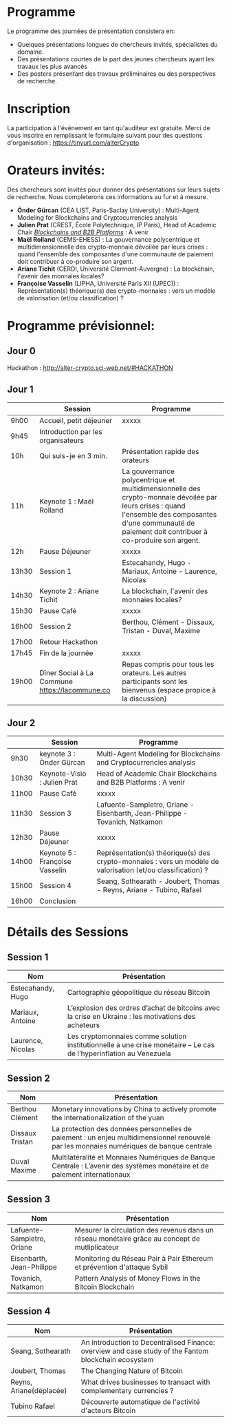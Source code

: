 # Programme 
Le programme des journées de présentation consistera en: 

- Quelques présentations longues de chercheurs invités, spécialistes du domaine.
- Des présentations courtes de la part des jeunes chercheurs ayant les travaux les plus avancés
- Des posters présentant des travaux préliminaires ou des perspectives de recherche.

# Inscription
La participation à l'événement en tant qu'auditeur est gratuite. Merci de vous inscrire en remplissant le formulaire suivant pour des questions d'organisation : https://tinyurl.com/alterCrypto

# Orateurs invités:
Des chercheurs sont invités pour donner des présentations sur leurs sujets de recherche. Nous completerons ces informations au fur et à mesure.
- **Önder Gürcan** (CEA LIST, Paris-Saclay University) : Multi-Agent Modeling for Blockchains and Cryptocurrencies analysis
- **Julien Prat** (CREST, École Polytechnique, IP Paris), Head of Academic Chair [*Blockchains and B2B Platforms*](https://blockchain-chair.io/) : A venir
- **Maël Rolland** (CEMS-EHESS) : La gouvernance polycentrique et multidimensionnelle des crypto-monnaie dévoilée par leurs crises : quand l'ensemble des composantes d'une communauté de paiement doit contribuer à co-produire son argent.
- **Ariane Tichit** (CERDI, Université Clermont-Auvergne) : La blockchain, l'avenir des monnaies locales?
- **Françoise Vasselin** (LIPHA, Université Paris XII (UPEC)) : Représentation(s) théorique(s) des crypto-monnaies : vers un modèle de valorisation (et/ou classification) ?

# Programme prévisionnel:

## Jour 0
Hackathon : http://alter-crypto.sci-web.net/#HACKATHON

## Jour 1

|   | Session                       | Programme                        |                                                                                                                                                                              
|-------|------------------------------------------------|------------------------------------------------------------------------------------------------------------------------------------------------------------------------------------------------------------|
| 9h00  | Accueil, petit déjeuner                        | xxxxx                                                                                                                                                                                                      | 
| 9h45  | Introduction par les organisateurs             |                                                                                                                                                                                                            |  
| 10h   | Qui suis-je en 3 min.                          | Présentation rapide des orateurs                                                                                                                                                                           | 
| 11h   | Keynote 1 : Maël Rolland                       | La gouvernance polycentrique et multidimensionnelle des crypto-monnaie dévoilée par leurs crises : quand l'ensemble des composantes d'une communauté de paiement doit contribuer à co-produire son argent. |   |   |
| 12h   | Pause Déjeuner                                 | xxxxx                                                                                                                                                                                                      |
| 13h30 | Session 1                                      | Estecahandy, Hugo - Mariaux, Antoine - Laurence, Nicolas                                                                                                                                                   |  
| 14h30 | Keynote 2 : Ariane Tichit                      | La blockchain, l'avenir des monnaies locales?                                                                                                                                                              |
| 15h30 | Pause Café                                     | xxxxx                                                                                                                                                                                                      |  
| 16h00 | Session 2                                      | Berthou, Clément - Dissaux, Tristan - Duval, Maxime                                                                                                                                                        | 
| 17h00 | Retour Hackathon                               |                                                                                                                                                                                                            | 
| 17h45 | Fin de la journée                              | xxxxx                                                                                                                                                                                                      |  
| 19h00 | Dîner Social à La Commune https://lacommune.co | Repas compris pour tous les orateurs. Les autres participants sont les bienvenus (espace propice à la discussion)                                                                                          |   |   |

## Jour 2
|   | Session                       | Programme                                                                                                                                                                                                    |
|-------|------------------------------------------------|------------------------------------------------------------------------------------------------------------------------------------------------------------------------------------------------------------|
| 9h30  | keynote 3 : Önder Gürcan       | Multi-Agent Modeling for Blockchains and Cryptocurrencies analysis                                           |   
| 10h30 | Keynote-Visio : Julien Prat    | Head of Academic Chair Blockchains and B2B Platforms : A venir                                               |   
| 11h00 | Pause Café                     | xxxxx                                                                                                        |   
| 11h30   | Session 3                      | Lafuente-Sampietro, Oriane - Eisenbarth, Jean-Philippe - Tovanich, Natkamon                                  | 
| 12h30   | Pause Déjeuner                 | xxxxx                                                                                                        | 
| 14h00 | Keynote 5 : Françoise Vasselin | Représentation(s) théorique(s) des crypto-monnaies : vers un modèle de valorisation (et/ou classification) ? |  
| 15h00 | Session 4                      | Seang, Sothearath - Joubert, Thomas - Reyns, Ariane - Tubino, Rafael                                         |   
| 16h00 | Conclusion                     |     

# Détails des Sessions
## Session 1

| Nom               | Présentation                                                                                                       |
|-------------------|--------------------------------------------------------------------------------------------------------------------|
| Estecahandy, Hugo | Cartographie géopolitique du réseau Bitcoin                                                                        |
| Mariaux, Antoine  | L’explosion des ordres d’achat de bitcoins avec la crise en Ukraine : les motivations des acheteurs                |
| Laurence, Nicolas | Les cryptomonnaies comme solution institutionnelle à une crise monétaire – Le cas de l’hyperinflation au Venezuela |

## Session 2

| Nom             | Présentation                                                                                                                             |
|-----------------|------------------------------------------------------------------------------------------------------------------------------------------|
| Berthou Clément | Monetary innovations by China to actively promote the internationalization of the yuan                                                   |
| Dissaux Tristan | La protection des données personnelles de paiement : un enjeu multidimensionnel renouvelé par les monnaies numériques de banque centrale |
| Duval Maxime    | Multilatéralité et Monnaies Numériques de Banque Centrale : L’avenir des systèmes monétaire et de paiement internationaux                |

## Session 3
| Nom                        | Présentation                                                                                   |
|----------------------------|------------------------------------------------------------------------------------------------|
| Lafuente-Sampietro, Oriane | Mesurer la circulation des revenus dans un réseau monétaire grâce au concept de mutliplicateur |
| Eisenbarth, Jean-Philippe  | Monitoring du Réseau Pair à Pair Ethereum et prévention d'attaque Sybil                        |
| Tovanich, Natkamon         | Pattern Analysis of Money Flows in the Bitcoin Blockchain                                      |

## Session 4
| Nom                     | Présentation                                                                                         |
|-------------------------|------------------------------------------------------------------------------------------------------|
| Seang, Sothearath       | An introduction to Decentralised Finance: overview and case study of the Fantom blockchain ecosystem |
| Joubert, Thomas         | The Changing Nature of Bitcoin                                                                       |
| Reyns, Ariane(déplacée) | What drives businesses to transact with complementary currencies ?                                   |
| Tubino Rafael           | Découverte automatique de l'activité d'acteurs Bitcoin                                               |


